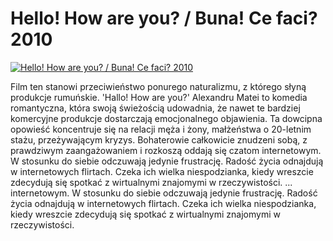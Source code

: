 Hello! How are you? / Buna! Ce faci? 2010 
=============
[![Hello! How are you? / Buna! Ce faci? 2010 ](http://vidos.pl/images/player.gif)](http://vidos.pl/hello-how-are-you-buna-ce-faci-2010)

 Film ten stanowi przeciwieństwo ponurego naturalizmu, z którego słyną produkcje rumuńskie. 'Hallo! How are you?' Alexandru Matei to komedia romantyczna, która swoją świeżością udowadnia, że nawet te bardziej komercyjne produkcje dostarczają emocjonalnego objawienia. Ta dowcipna opowieść koncentruje się na relacji męża i żony, małżeństwa o 20-letnim stażu, przeżywającym kryzys. Bohaterowie całkowicie znudzeni sobą, z prawdziwym zaangażowaniem i rozkoszą oddają się czatom internetowym. W stosunku do siebie odczuwają jedynie frustrację. Radość życia odnajdują w internetowych flirtach. Czeka ich wielka niespodzianka, kiedy wreszcie zdecydują się spotkać z wirtualnymi znajomymi w rzeczywistości.   ... internetowym. W stosunku do siebie odczuwają jedynie frustrację. Radość życia odnajdują w internetowych flirtach. Czeka ich wielka niespodzianka, kiedy wreszcie zdecydują się spotkać z wirtualnymi znajomymi w rzeczywistości.
